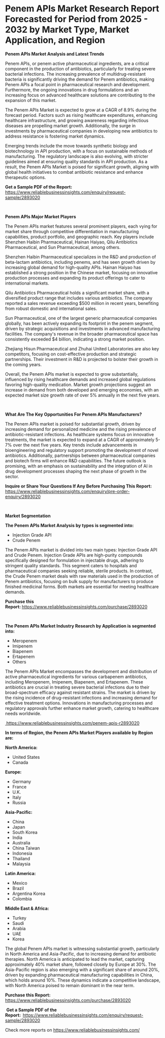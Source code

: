 <p><h1>Penem APIs Market Research Report Forecasted for Period from 2025 -  2032 by Market Type, Market Application, and Region</h1></p><p><strong>Penem APIs Market Analysis and Latest Trends</strong></p>
<p><p>Penem APIs, or penem active pharmaceutical ingredients, are a critical component in the production of antibiotics, particularly for treating severe bacterial infections. The increasing prevalence of multidrug-resistant bacteria is significantly driving the demand for Penem antibiotics, making Penem APIs a focal point in pharmaceutical research and development. Furthermore, the ongoing innovations in drug formulations and an increasing focus on advanced healthcare solutions are contributing to the expansion of this market.</p><p>The Penem APIs Market is expected to grow at a CAGR of 8.9% during the forecast period. Factors such as rising healthcare expenditures, enhancing healthcare infrastructure, and growing awareness regarding infectious diseases are propelling market growth. Additionally, the surge in investments by pharmaceutical companies in developing new antibiotics to address resistance is fostering market dynamics.</p><p>Emerging trends include the move towards synthetic biology and biotechnology in API production, with a focus on sustainable methods of manufacturing. The regulatory landscape is also evolving, with stricter guidelines aimed at ensuring quality standards in API production. As a result, the Penem APIs Market is poised for significant growth, aligning with global health initiatives to combat antibiotic resistance and enhance therapeutic options.</p></p>
<p><strong>Get a Sample PDF of the Report:&nbsp;</strong> <a href="https://www.reliablebusinessinsights.com/enquiry/request-sample/2893020?utm_campaign=2789&utm_medium=2&utm_source=Github&utm_content=ia&utm_term=15032025&utm_id=penem-apis">https://www.reliablebusinessinsights.com/enquiry/request-sample/2893020</a></p>
<p>&nbsp;</p>
<p><strong>Penem APIs Major Market Players</strong></p>
<p><p>The Penem APIs market features several prominent players, each vying for market share through competitive differentiation in manufacturing capabilities, product portfolio, and geographic reach. Key players include Shenzhen Haibin Pharmaceutical, Hainan Haiyao, Qilu Antibiotics Pharmaceutical, and Sun Pharmaceutical, among others.</p><p>Shenzhen Haibin Pharmaceutical specializes in the R&D and production of beta-lactam antibiotics, including penems, and has seen growth driven by increasing global demand for high-quality APIs. Hainan Haiyao has established a strong position in the Chinese market, focusing on innovative production processes and expanding its product offerings to cater to international markets.</p><p>Qilu Antibiotics Pharmaceutical holds a significant market share, with a diversified product range that includes various antibiotics. The company reported a sales revenue exceeding $500 million in recent years, benefiting from robust domestic and international sales.</p><p>Sun Pharmaceutical, one of the largest generic pharmaceutical companies globally, has been actively expanding its footprint in the penem segment, driven by strategic acquisitions and investments in advanced manufacturing facilities. The company's revenue in the broader pharmaceutical space has consistently exceeded $4 billion, indicating a strong market position.</p><p>Zhejiang Hisun Pharmaceutical and Zhuhai United Laboratories are also key competitors, focusing on cost-effective production and strategic partnerships. Their investment in R&D is projected to bolster their growth in the coming years.</p><p>Overall, the Penem APIs market is expected to grow substantially, influenced by rising healthcare demands and increased global regulations favoring high-quality medication. Market growth projections suggest an increase in demand from both developed and emerging economies, with an expected market size growth rate of over 5% annually in the next five years.</p></p>
<p>&nbsp;</p>
<p><strong>What Are The Key Opportunities For Penem APIs Manufacturers?</strong></p>
<p><p>The Penem APIs market is poised for substantial growth, driven by increasing demand for personalized medicine and the rising prevalence of antibiotic-resistant infections. As healthcare systems focus on innovative treatments, the market is expected to expand at a CAGR of approximately 5-7% over the next five years. Key trends include advancements in bioengineering and regulatory support promoting the development of novel antibiotics. Additionally, partnerships between pharmaceutical companies and biotech firms will enhance R&D capabilities. The future outlook is promising, with an emphasis on sustainability and the integration of AI in drug development processes shaping the next phase of growth in the sector.</p></p>
<p><strong>Inquire or Share Your Questions If Any Before Purchasing This Report:</strong> <a href="https://www.reliablebusinessinsights.com/enquiry/pre-order-enquiry/2893020?utm_campaign=2789&utm_medium=2&utm_source=Github&utm_content=ia&utm_term=15032025&utm_id=penem-apis">https://www.reliablebusinessinsights.com/enquiry/pre-order-enquiry/2893020</a></p>
<p>&nbsp;</p>
<p><strong>Market Segmentation</strong></p>
<p><strong>The Penem APIs Market Analysis by types is segmented into:</strong></p>
<p><ul><li>Injection Grade API</li><li>Crude Penem</li></ul></p>
<p><p>The Penem APIs market is divided into two main types: Injection Grade API and Crude Penem. Injection Grade APIs are high-purity compounds specifically designed for formulation in injectable drugs, adhering to stringent quality standards. This segment caters to hospitals and pharmaceutical companies seeking reliable, sterile products. In contrast, the Crude Penem market deals with raw materials used in the production of Penem antibiotics, focusing on bulk supply for manufacturers to produce finished medicinal forms. Both markets are essential for meeting healthcare demands.</p></p>
<p><strong>Purchase this Report:&nbsp;</strong><a href="https://www.reliablebusinessinsights.com/purchase/2893020?utm_campaign=2789&utm_medium=2&utm_source=Github&utm_content=ia&utm_term=15032025&utm_id=penem-apis">https://www.reliablebusinessinsights.com/purchase/2893020</a></p>
<p>&nbsp;</p>
<p><strong>The Penem APIs Market Industry Research by Application is segmented into:</strong></p>
<p><ul><li>Meropenem</li><li>Imipenem</li><li>Biapenem</li><li>Ertapenem</li><li>Others</li></ul></p>
<p><p>The Penem APIs Market encompasses the development and distribution of active pharmaceutical ingredients for various carbapenem antibiotics, including Meropenem, Imipenem, Biapenem, and Ertapenem. These antibiotics are crucial in treating severe bacterial infections due to their broad-spectrum efficacy against resistant strains. The market is driven by the rising incidence of drug-resistant infections and increasing demand for effective treatment options. Innovations in manufacturing processes and regulatory approvals further enhance market growth, catering to healthcare needs worldwide.</p></p>
<p><a href="https://www.reliablebusinessinsights.com/penem-apis-r2893020?utm_campaign=2789&utm_medium=2&utm_source=Github&utm_content=ia&utm_term=15032025&utm_id=penem-apis">&nbsp;https://www.reliablebusinessinsights.com/penem-apis-r2893020</a></p>
<p><strong>In terms of Region, the Penem APIs Market Players available by Region are:</strong></p>
<p>
    <p> <strong> North America: </strong>
        <ul>
            <li>United States</li>
            <li>Canada</li>
        </ul>
        </p> 
    <p> <strong> Europe: </strong>
        <ul>
            <li>Germany</li>
            <li>France</li>
            <li>U.K.</li>
            <li>Italy</li>
            <li>Russia</li>
        </ul>
        </p> 
    <p> <strong> Asia-Pacific: </strong>
        <ul>
            <li>China</li>
            <li>Japan</li>
            <li>South Korea</li>
            <li>India</li>
            <li>Australia</li>
            <li>China Taiwan</li>
            <li>Indonesia</li>
            <li>Thailand</li>
            <li>Malaysia</li>
        </ul>
        </p> 
    <p> <strong> Latin America: </strong>
        <ul>
            <li>Mexico</li>
            <li>Brazil</li>
            <li>Argentina Korea</li>
            <li>Colombia</li>
        </ul>
        </p> 
    <p> <strong> Middle East & Africa: </strong>
        <ul>
            <li>Turkey</li>
            <li>Saudi</li>
            <li>Arabia</li>
            <li>UAE</li>
            <li>Korea</li>
        </ul>
    </p>
    </p>
<p><p>The global Penem APIs market is witnessing substantial growth, particularly in North America and Asia-Pacific, due to increasing demand for antibiotic therapies. North America is anticipated to lead the market, capturing approximately 40% market share, followed closely by Europe at 30%. The Asia-Pacific region is also emerging with a significant share of around 20%, driven by expanding pharmaceutical manufacturing capabilities in China, which holds around 10%. These dynamics indicate a competitive landscape, with North America poised to remain dominant in the near term.</p></p>
<p><strong>Purchase this Report: </strong><a href="https://www.reliablebusinessinsights.com/purchase/2893020?utm_campaign=2789&utm_medium=2&utm_source=Github&utm_content=ia&utm_term=15032025&utm_id=penem-apis">https://www.reliablebusinessinsights.com/purchase/2893020</a></p>
<p>&nbsp;<strong>Get a Sample PDF of the Report:&nbsp;&nbsp;</strong><a href="https://www.reliablebusinessinsights.com/enquiry/request-sample/2893020?utm_campaign=2789&utm_medium=2&utm_source=Github&utm_content=ia&utm_term=15032025&utm_id=penem-apis">https://www.reliablebusinessinsights.com/enquiry/request-sample/2893020</a></p>
<p><strong></strong></p>
<p>Check more reports on <a href="https://www.reliablebusinessinsights.com/?utm_campaign=2789&utm_medium=2&utm_source=Github&utm_content=ia&utm_term=15032025&utm_id=penem-apis">https://www.reliablebusinessinsights.com/</a></p>